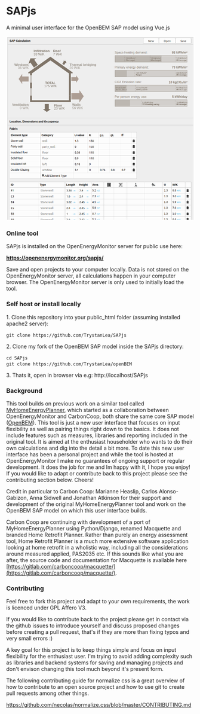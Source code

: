 # SAPjs

A minimal user interface for the OpenBEM SAP model using Vue.js

![SAPjs.png](SAPjs.png)

### Online tool

SAPjs is installed on the OpenEnergyMonitor server for public use here:

**https://openenergymonitor.org/sapjs/**

Save and open projects to your computer locally. Data is not stored on the OpenEnergyMonitor server, all calculations happen in your computer browser.
The OpenEnergyMonitor server is only used to initially load the tool.

### Self host or install locally

1\. Clone this repository into your public_html folder (assuming installed apache2 server):

    git clone https://github.com/TrystanLea/SAPjs
    
2\. Clone my fork of the OpenBEM SAP model inside the SAPjs directory:

    cd SAPjs
    git clone https://github.com/TrystanLea/openBEM
    
 3\. Thats it, open in browser via e.g: http://localhost/SAPjs

### Background

This tool builds on previous work on a similar tool called [MyHomeEnergyPlanner](https://github.com/emoncms/MyHomeEnergyPlanner), which started as a collaboration between OpenEnergyMonitor and CarbonCoop, both share the same core SAP model ([OpenBEM](https://github.com/trystanlea/Openbem)). This tool is just a new user interface that focuses on input flexibility as well as pairing things right down to the basics. It does not include features such as measures, libraries and reporting included in the original tool. It is aimed at the enthusiast householder who wants to do their own calculations and dig into the detail a bit more. To date this new user interface has been a personal project and while the tool is hosted at OpenEnergyMonitor I make no guarantees of ongoing support or regular development. It does the job for me and Im happy with it, I hope you enjoy! If you would like to adapt or contribute back to this project please see the contributing section below. Cheers!

Credit in particular to Carbon Coop: Marianne Heaslip, Carlos Alonso-Gabizon, Anna Sidwell and Jonathan Atkinson for their support and development of the original MyHomeEnergyPlanner tool and work on the OpenBEM SAP model on which this user interface builds. 

Carbon Coop are continuing with development of a port of MyHomeEnergyPlanner using Python/Django, renamed Macquette and branded Home Retrofit Planner. Rather than purely an energy assessment tool, Home Retrofit Planner is a much more extensive software application looking at home retrofit in a wholistic way, including all the considerations around measured applied, PAS2035 etc. If this sounds like what you are after, the source code and documentation for Macquette is available here [https://gitlab.com/carboncoop/macquette/](https://gitlab.com/carboncoop/macquette/).
    
### Contributing 

Feel free to fork this project and adapt to your own requirements, the work is licenced under GPL Affero V3. 

If you would like to contribute back to the project please get in contact via the github issues to introduce yourself and discuss proposed changes before creating a pull request, that's if they are more than fixing typos and very small errors :)

A key goal for this project is to keep things simple and focus on input flexibility for the enthusiast user. I'm trying to avoid adding complexity such as libraries and backend systems for saving and managing projects and don't envison changing this tool much beyond it's present form.

The following contributing guide for normalize css is a great overview of how to contribute to an open source project and how to use git to create pull requests among other things.

https://github.com/necolas/normalize.css/blob/master/CONTRIBUTING.md


